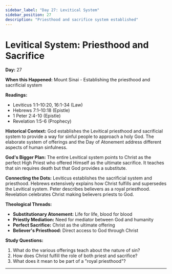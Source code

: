 ```yaml
---
sidebar_label: "Day 27: Levitical System"
sidebar_position: 27
description: "Priesthood and sacrifice system established"
---
```


# Levitical System: Priesthood and Sacrifice

**Day:** 27

**When this Happened:** Mount Sinai - Establishing the priesthood and sacrificial system

**Readings:**
- Leviticus 1:1–10:20, 16:1-34 (Law)
- Hebrews 7:1–10:18 (Epistle)
- 1 Peter 2:4-10 (Epistle)
- Revelation 1:5-6 (Prophecy)

**Historical Context:** God establishes the Levitical priesthood and sacrificial system to provide a way for sinful people to approach a holy God. The elaborate system of offerings and the Day of Atonement address different aspects of human sinfulness.

**God's Bigger Plan:** The entire Levitical system points to Christ as the perfect High Priest who offered Himself as the ultimate sacrifice. It teaches that sin requires death but that God provides a substitute.

**Connecting the Dots:** Leviticus establishes the sacrificial system and priesthood. Hebrews extensively explains how Christ fulfills and supersedes the Levitical system. Peter describes believers as a royal priesthood. Revelation celebrates Christ making believers priests to God.

****Theological Threads:****
- **Substitutionary Atonement:** Life for life, blood for blood
- **Priestly Mediation:** Need for mediator between God and humanity
- **Perfect Sacrifice:** Christ as the ultimate offering
- **Believer's Priesthood:** Direct access to God through Christ

**Study Questions:**
1. What do the various offerings teach about the nature of sin?
2. How does Christ fulfill the role of both priest and sacrifice?
3. What does it mean to be part of a "royal priesthood"?

---